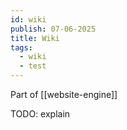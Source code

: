 ```yaml
---
id: wiki
publish: 07-06-2025
title: Wiki
tags:
  - wiki
  - test
---
```


Part of [[website-engine]]

TODO: explain


